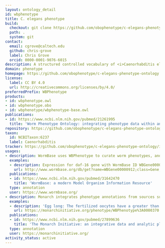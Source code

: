 ```yaml
---
layout: ontology_detail
id: wbphenotype
title: C. elegans phenotype
build:
  checkout: git clone https://github.com/obophenotype/c-elegans-phenotype-ontology.git
  path: .
  system: git
contact:
  email: cgrove@caltech.edu
  github: chris-grove
  label: Chris Grove
  orcid: 0000-0001-9076-6015
description: A structured controlled vocabulary of <i>Caenorhabditis elegans</i> phenotypes
domain: phenotype
homepage: https://github.com/obophenotype/c-elegans-phenotype-ontology
license:
  label: CC BY 4.0
  url: http://creativecommons.org/licenses/by/4.0/
preferredPrefix: WBPhenotype
products:
- id: wbphenotype.owl
- id: wbphenotype.obo
- id: wbphenotype/wbphenotype-base.owl
publications:
- id: https://www.ncbi.nlm.nih.gov/pubmed/21261995
  title: 'Worm Phenotype Ontology: integrating phenotype data within and beyond the C. elegans community.'
repository: https://github.com/obophenotype/c-elegans-phenotype-ontology
taxon:
  id: NCBITaxon:6237
  label: Caenorhabditis
tracker: https://github.com/obophenotype/c-elegans-phenotype-ontology/issues
usages:
- description: WormBase uses WBPhenotype to curate worm phenotypes, and to allow search and indexing on the WormBase site
  examples:
  - description: Expression for daf-16 gene with WormBase ID WBGene00000912.
    url: http://www.wormbase.org/db/get?name=WBGene00000912;class=Gene;widget=expression
  publications:
  - id: https://www.ncbi.nlm.nih.gov/pubmed/31642470
    title: 'WormBase: a modern Model Organism Information Resource'
  type: annotation
  user: https://www.wormbase.org/
- description: Monarch integrates phenotype annotations from sources such as WormBase, and allows for querying using the WBPhenotype ontology.
  examples:
  - description: 'Egg long: The fertilized oocytes have a greater than standard length measured end to end compared to control.'
    url: https://monarchinitiative.org/phenotype/WBPhenotype%3A0000370
  publications:
  - id: https://www.ncbi.nlm.nih.gov/pubmed/27899636
    title: 'The Monarch Initiative: an integrative data and analytic platform connecting phenotypes to genotypes across species '
  type: annotation
  user: https://monarchinitiative.org/
activity_status: active
---
```

